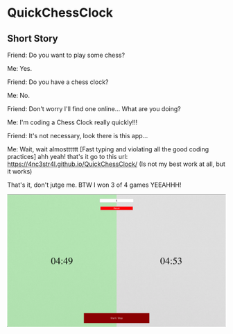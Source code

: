 # QuickChessClock

## Short Story

Friend: Do you want to play some chess?

Me: Yes.

Friend: Do you have a chess clock?

Me: No.

Friend: Don't worry I'll find one online... What are you doing?

Me: I'm coding a Chess Clock really quickly!!!

Friend: It's not necessary, look there is this app...

Me: Wait, wait almostttttt [Fast typing and violating all the good coding practices] ahh yeah! that's it go to this url: https://4nc3str4l.github.io/QuickChessClock/ (Is not my best work at all, but it works)


That's it, don't jutge me. BTW I won 3 of 4 games YEEAHHH!

![Clock image](https://github.com/4nc3str4l/QuickChessClock/blob/master/clock/clock.png)
